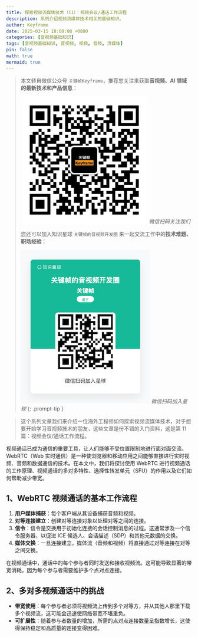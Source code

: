 ```yaml
---
title: 探索视频流媒体技术（11）：视频会议/通话工作流程
description: 系列介绍视频流媒体技术相关的基础知识。
author: Keyframe
date: 2025-03-15 18:08:08 +0800
categories: [音视频基础知识]
tags: [音视频基础知识, 音视频, 视频, 音频, 流媒体]
pin: false
math: true
mermaid: true
---
```


> 本文转自微信公众号 `关键帧Keyframe`，推荐您关注来获取**音视频、AI 领域的最新技术和产品信息**：
>
>![微信公众号](assets/img/keyframe-mp.jpg)
>_微信扫码关注我们_
>
>您还可以加入知识星球 `关键帧的音视频开发圈` 来一起交流工作中的**技术难题、职场经验**：
>
>![知识星球](assets/img/keyframe-zsxq.png)
>_微信扫码加入星球_
{: .prompt-tip }

>这个系列文章我们来介绍一位海外工程师如何探索视频流媒体技术，对于想要开始学习音视频技术的朋友，这些文章是份不错的入门资料，这是第 11 篇：视频会议/通话工作流程。


视频通话已成为通信的重要工具，让人们能够不受位置限制地进行面对面交流。WebRTC（Web 实时通信）是一种使浏览器和移动应用之间能够直接进行实时视频、音频和数据通信的技术。在本文中，我们将探讨使用 WebRTC 进行视频通话的工作原理、视频通话的多对多特性、选择性转发单元（SFU）的作用以及它们如何帮助减少带宽。

## 1、WebRTC 视频通话的基本工作流程

1. **用户媒体捕获**：每个客户端从其设备捕获音频和视频。
2. **对等连接建立**：创建对等连接对象以处理对等之间的连接。
3. **信令**：信令是交换用于初始化连接的会话控制消息的过程。这通常涉及一个信令服务器，以促进 ICE 候选人、会话描述（SDP）和其他元数据的交换。
4. **媒体交换**：一旦连接建立，媒体流（音频和视频）将直接通过对等连接在对等之间交换。

在视频通话中，通话中的每个参与者同时发送和接收视频流。这可能导致显著的带宽消耗，因为每个参与者需要维护多个点对点连接。

## 2、多对多视频通话中的挑战

- **带宽使用**：每个参与者必须将视频流上传到多个对等方，并从其他人那里下载多个视频流，这可能会迅速使网络带宽不堪重负。
- **可扩展性**：随着参与者数量的增加，所需的点对点连接数量呈指数增长，这使得保持稳定和高质量的连接变得困难。

